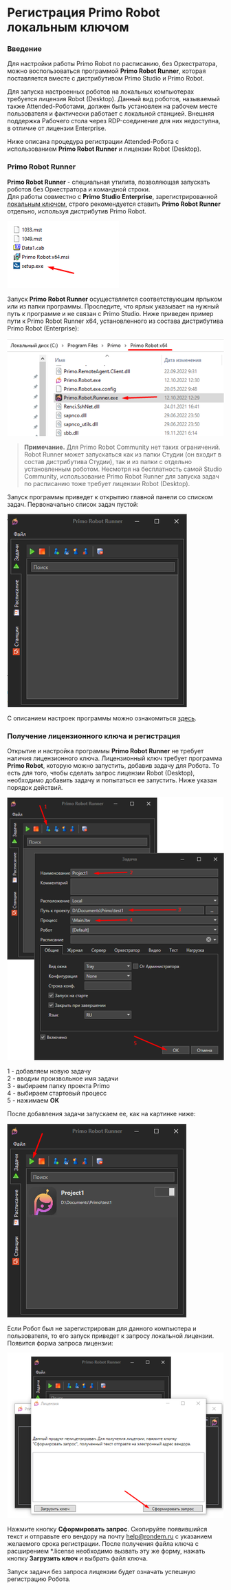 # Регистрация Primo Robot локальным ключом

### Введение

Для настройки работы Primo Robot по расписанию, без Оркестратора, можно воспользоваться программой **Primo Robot Runner**, которая поставляется вместе с дистрибутивом Primo Studio и Primo Robot.

Для запуска настроенных роботов на локальных компьютерах требуется лицензия Robot (Desktop). Данный вид роботов, называемый также Attended-Роботами, должен быть установлен на рабочем месте пользователя и фактически работает с локальной станцией. Внешняя поддержка Рабочего стола через RDP-соединение для них недоступна, в отличие от лицензии Enterprise.

Ниже описана процедура регистрации Attended-Робота с использованием **Primo Robot Runner** и лицензии Robot (Desktop).

### Primo Robot Runner

**Primo Robot Runner** - специальная утилита, позволяющая запускать роботов без Оркестратора и командной строки.\
Для работы совместно с **Primo Studio Enterprise**, зарегистрированной [локальным ключом](https://docs.primo-rpa.ru/primo-rpa/primo-studio/installation/licenses), строго рекомендуется ставить **Primo Robot Runner** отдельно, используя дистрибутив Primo Robot.

![](<../../.gitbook/assets/1. Дистрибутив Раннер.png>)

Запуск **Primo Robot Runner** осуществляется соответствующим ярлыком или из папки программы. Проследите, что ярлык указывает на нужный путь к программе и не связан с Primo Studio. Ниже приведен пример пути к Primo Robot Runner x64, установленного из состава дистрибутива Primo Robot (Enterprise):

![](<../../.gitbook/assets/2. Пример пути.png>)

> **Примечание.** Для Primo Robot Community нет таких ограничений. Robot Runner может запускаться как из папки Студии (он входит в состав дистрибутива Студии), так и из папки с отдельно установленным роботом. Несмотря на бесплатность самой Studio Community, использование Primo Robot Runner для запуска задач по расписанию тоже требует лицензии Robot (Desktop).

Запуск программы приведет к открытию главной панели со списком задач. Первоначально список задач пустой:

![](<../../.gitbook/assets/3. Пустой список задач.png>)

С описанием настроек программы можно ознакомиться [здесь](https://docs.primo-rpa.ru/primo-rpa/primo-robot/robot-runner/README).

### Получение лицензионного ключа и регистрация

Открытие и настройка программы **Primo Robot Runner** не требует наличия лицензионного ключа. Лицензионный ключ требует программа **Primo Robot**, которую можно запустить, добавив задачу для Робота. То есть для того, чтобы сделать запрос лицензии Robot (Desktop), необходимо добавить задачу и попытаться ее запустить. Ниже указан порядок действий.

![](<../../.gitbook/assets/4. Добавление задачи.png>)

1 - добавляем новую задачу\
2 - вводим произвольное имя задачи\
3 - выбираем папку проекта Primo\
4 - выбираем стартовый процесс\
5 - нажимаем **OK**

После добавления задачи запускаем ее, как на картинке ниже:

![](<../../.gitbook/assets/5. Запуск задачи.png>)

Если Робот был не зарегистрирован для данного компьютера и пользователя, то его запуск приведет к запросу локальной лицензии. Появится форма запроса лицензии:

![](<../../.gitbook/assets/6. Запрос лицензии.png>)

Нажмите кнопку **Сформировать запрос**. Скопируйте появившийся текст и отправьте его вендору на почту help@rondem.ru с указанием желаемого срока регистрации. После получения файла ключа с расширением \*.license необходимо вызвать эту же форму, нажать кнопку **Загрузить ключ** и выбрать файл ключа.

Запуск задачи без запроса лицензии будет означать успешную регистрацию Робота.




